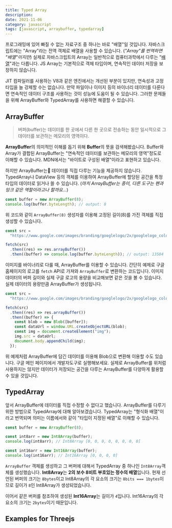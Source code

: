 ```yaml
---
title: Typed Array
description:
date: 2021-11-06
category: javascript
tags: [javascript, arraybuffer, typedarray]
---
```


프로그래밍에 있어 빠질 수 없는 자료구조 중 하나는 바로 "배열"일 것입니다. 자바스크립트에는 "Array"라는 전역 객체로 배열을 사용할 수 있습니다. (_"Array"를 번역하면 "배열"이지만_) 실제로 자바스크립트의 Array는 일반적으로 컴퓨터과학에서 다루는 "[배열](https://ko.wikipedia.org/wiki/배열)"과는 다릅니다. JS Array는 기본적으로 객체 타입이며, 연속적인 데이터 저장을 보장하지 않습니다.

JIT 컴파일러를 사용하는 V8과 같은 엔진에서는 개선된 부분이 있지만, 연속성과 고정 타입을 늘 강제할 수는 없습니다. 만약 파일이나 이미지 등의 바이너리 데이터를 다룬다면 연속적인 데이터 구조를 사용하는 것이 성능에 도움이 될 수 있습니다. 그러한 문제들을 위해 ArrayBuffer와 TypedArray를 사용하면 해결할 수 있습니다.

## ArrayBuffer

> 버퍼(buffer)는 데이터를 한 곳에서 다른 한 곳으로 전송하는 동안 일시적으로 그 데이터를 보관하는 메모리의 영역이다.

**ArrayBuffer**의 의미적인 이해를 돕기 위해 **Buffer**의 뜻을 검색해봤습니다. Buffer와 Array가 결합된 ArrayBuffer는 "연속적인 데이터를 보관하는 메모리의 영역"정도로 이해할 수 있습니다. MDN에서는 "바이트로 구성된 배열"이라고 표현하고 있습니다.

하지만 ArrayBuffer는 데이터를 직접 다루는 기능을 제공하지 않습니다. TypedArray나 DataView 등의 객체를 이용하여 ArrayBuffer에 할당된 공간을 특정 타입의 데이터로 읽거나 쓸 수 있습니다. (_마치 ArrayBuffer는 종이, 다른 도구는 펜과 잉크 같은 역할이라고나 할까요..._)

```js
const buffer = new ArrayBuffer(8);
console.log(buffer.byteLength); // output: 8
```

위 코드와 같이 `ArrayBuffer(8)` 생성자를 이용해 고정된 길이(8)를 가진 객체를 직접 생성할 수 있습니다.

```js
const src =
  "https://www.google.com/images/branding/googlelogo/2x/googlelogo_color_272x92dp.png";

fetch(src)
  .then((res) => res.arrayBuffer())
  .then((buffer) => console.log(buffer.byteLength)); // output: 13504
```

이미지를 바이너리로 다룰 때, ArrayBuffer를 이용할 수 있습니다. 간단히 예제로 구글 홈페이지의 로고를 `fetch` API로 가져와 `ArrayBuffer`로 변환하는 코드입니다. 이미지 데이터의 버퍼 길이와 실제 구글 로고의 용량을 비교해보면 같은 것을 볼 수 있습니다. 실제 데이터의 용량만큼 ArrayBuffer가 생성됩니다.

```js
const src =
  "https://www.google.com/images/branding/googlelogo/2x/googlelogo_color_272x92dp.png";

fetch(src)
  .then((res) => res.arrayBuffer())
  .then((buffer) => {
    const blob = new Blob([buffer]);
    const dataUrl = window.URL.createObjectURL(blob);
    const img = document.createElement("img");
    img.src = dataUrl;
    document.body.appendChild(img);
  });
```

위 예제처럼 ArrayBuffer에 담긴 데이터를 이용해 Blob으로 변환해 이용할 수도 있습니다. 구글 메인 페이지에서 개발자도구로 실행해보세요. 실제로 ArrayBuffer를 위처럼 사용하지는 않지만 데이터가 저장되는 공간을 다루는 ArrayBuffer를 다양하게 활용할 수 있을 것입니다.

## TypedArray

앞서 ArrayBuffer에 데이터를 직접 수정할 수 없다고 했습니다. ArrayBuffer를 다루기 위한 방법으로 TypedArray에 대해 알아보겠습니다. TypedArray는 "형식화 배열"이라고 번역되며 의미는 이름에서와 같이 "타입이 지정된 배열"로 이해할 수 있습니다.

```js
const buffer = new ArrayBuffer(8);

const int8arr = new Int8Array(buffer);
console.log(int8arr); // Int8Array [0, 0, 0, 0, 0, 0, 0, 0]

const int16arr = new Int16Array(buffer);
console.log(int16arr); // Int16Array [0, 0, 0, 0]
```

`ArrayBuffer` 객체를 생성하고 그 버퍼에 대해서 TypedArray 중 하나인 `Int8Array`객체를 생성했습니다. **Int8Array**는 **2의 보수 8비트 부호있는 정수의 배열**입니다. 현재 선언된 버퍼의 크기는 `8bytes`이고 Int8Array의 각 요소의 크기는 `8bits === 1bytes`이므로 길이가 `8`인 Int8Array가 생성되었습니다.

이어서 같은 버퍼를 참조하여 생성된 **Int16Array**는 길이가 `4`입니다. Int16Array의 각 요소의 크기는 `2bytes`이기 때문입니다.

## Examples for Threejs
